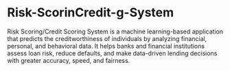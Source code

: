 # Risk-ScorinCredit-g-System
Risk Scoring/Credit Scoring System is a machine learning-based application that predicts the creditworthiness of individuals by analyzing financial, personal, and behavioral data. It helps banks and financial institutions assess loan risk, reduce defaults, and make data-driven lending decisions with greater accuracy, speed, and fairness.
